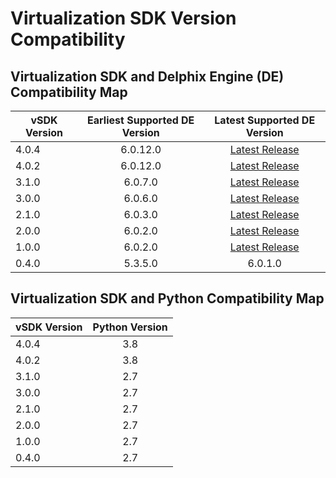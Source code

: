 # Virtualization SDK Version Compatibility

## Virtualization SDK and Delphix Engine (DE) Compatibility Map

|vSDK Version|Earliest Supported DE Version|Latest Supported DE Version|
|------------|:---------------------------:|:-------------------------:|
|4.0.4|6.0.12.0|[Latest Release](https://docs.delphix.com/docs/release-notes/)|
|4.0.2|6.0.12.0|[Latest Release](https://docs.delphix.com/docs/release-notes/)|
|3.1.0|6.0.7.0|[Latest Release](https://docs.delphix.com/docs/release-notes/)|
|3.0.0|6.0.6.0|[Latest Release](https://docs.delphix.com/docs/release-notes/)|
|2.1.0|6.0.3.0|[Latest Release](https://docs.delphix.com/docs/release-notes/)|
|2.0.0|6.0.2.0|[Latest Release](https://docs.delphix.com/docs/release-notes/)|
|1.0.0|6.0.2.0|[Latest Release](https://docs.delphix.com/docs/release-notes/)|
|0.4.0|5.3.5.0|6.0.1.0|

## Virtualization SDK and Python Compatibility Map

|vSDK Version|Python Version|
|------------|:------------:|
|4.0.4|3.8|
|4.0.2|3.8|
|3.1.0|2.7|
|3.0.0|2.7|
|2.1.0|2.7|
|2.0.0|2.7|
|1.0.0|2.7|
|0.4.0|2.7|

